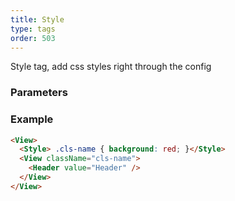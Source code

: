 ```yaml
---
title: Style
type: tags
order: 503
---
```


Style tag, add css styles right through the config

### Parameters
### Example
```html
<View>
  <Style> .cls-name { background: red; }</Style>
  <View className="cls-name">
    <Header value="Header" />
  </View>
</View>
```
